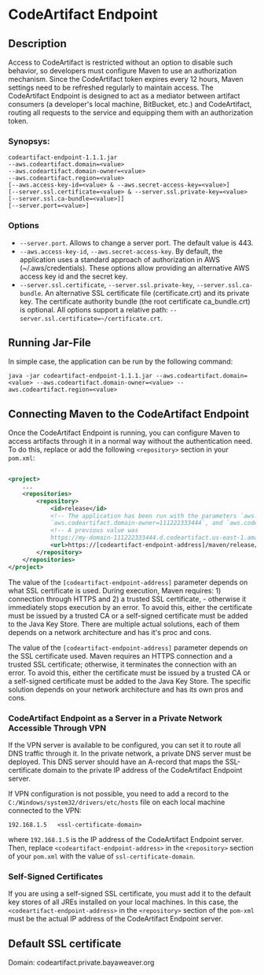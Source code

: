 # CodeArtifact Endpoint

## Description

Access to CodeArtifact is restricted without an option to disable such behavior, so developers must configure Maven to
use an authorization mechanism. Since the CodeArtifact token expires every 12 hours, Maven settings need to be refreshed
regularly to maintain access. The CodeArtifact Endpoint is designed to act as a mediator between artifact consumers (a
developer's local machine, BitBucket, etc.) and CodeArtifact, routing all requests to the service and equipping them
with an authorization token.

### Synopsys:

```
codeartifact-endpoint-1.1.1.jar
--aws.codeartifact.domain=<value>
--aws.codeartifact.domain-owner=<value>
--aws.codeartifact.region=<value>
[--aws.access-key-id=<value> & --aws.secret-access-key=<value>]
[--server.ssl.certificate=<value> & --server.ssl.private-key=<value> [--server.ssl.ca-bundle=<value>]]
[--server.port=<value>]
```

### Options

- `--server.port`. Allows to change a server port. The default value is 443.
- `--aws.access-key-id`, `--aws.secret-access-key`. By default, the application uses a standard approach of
  authorization in AWS (~/.aws/credentials). These options allow providing an alternative AWS access key id and the
  secret key.
- `--server.ssl.certificate`, `--server.ssl.private-key`, `--server.ssl.ca-bundle`. An alternative SSL certificate
  file (certificate.crt) and its private key. The certificate authority bundle (the root certificate ca_bundle.crt) is
  optional. All options support a relative path: `--server.ssl.certificate=~/certificate.crt`.

## Running Jar-File

In simple case, the application can be run by the following command:

```shell
java -jar codeartifact-endpoint-1.1.1.jar --aws.codeartifact.domain=<value> --aws.codeartifact.domain-owner=<value> --aws.codeartifact.region=<value>
```

## Connecting Maven to the CodeArtifact Endpoint

Once the CodeArtifact Endpoint is running, you can configure Maven to access artifacts through it in a normal way
without the authentication need. To do this, replace or add the following `<repository>` section in your `pom.xml`:

```xml

<project>
    ...
    <repositories>
        <repository>
            <id>release</id>
            <!-- The application has been run with the parameters `aws.codeartifact.domain=my-domain`,
            `aws.codeartifact.domain-owner=111222333444`, and `aws.codeartifact.region=us-east-1` -->
            <!-- A previous value was
            https://my-domain-111222333444.d.codeartifact.us-east-1.amazonaws.com/maven/release/ -->
            <url>https://[codeartifact-endpoint-address]/maven/release/</url>
        </repository>
    </repositories>
</project>
```

The value of the `[codeartifact-endpoint-address]` parameter depends on what SSL certificate is used. During execution,
Maven requires: 1) connection through HTTPS and 2) a trusted SSL certificate, - otherwise it immediately stops execution
by an error. To avoid this, either the certificate must be issued by a trusted CA or a self-signed certificate must be
added to the Java Key Store. There are multiple actual solutions, each of them depends on a network architecture and has
it's proc and cons.

The value of the `[codeartifact-endpoint-address]` parameter depends on the SSL certificate used. Maven requires an
HTTPS
connection and a trusted SSL certificate; otherwise, it terminates the connection with an error. To avoid this, either
the certificate must be issued by a trusted CA or a self-signed certificate must be added to the Java Key Store. The
specific solution depends on your network architecture and has its own pros and cons.

### CodeArtifact Endpoint as a Server in a Private Network Accessible Through VPN

If the VPN server is available to be configured, you can set it to route all DNS traffic through it. In the private
network, a private DNS server must be deployed. This DNS server should have an A-record that maps the SSL-certificate
domain to the private IP address of the CodeArtifact Endpoint server.

If VPN configuration is not possible, you need to add a record to the `C:/Windows/system32/drivers/etc/hosts`
file on each local machine connected to the VPN:

```
192.168.1.5   <ssl-certificate-domain>
```

where `192.168.1.5` is the IP address of the CodeArtifact Endpoint server. Then, replace
`<codeartifact-endpoint-address>`
in
the `<repository>` section of your `pom.xml` with the value of `ssl-certificate-domain`.

### Self-Signed Certificates

If you are using a self-signed SSL certificate, you must add it to the default key stores of all JREs installed on your
local machines. In this case, the `<codeartifact-endpoint-address>` in the `<repository>` section of the `pom-xml` must
be the actual IP address of the CodeArtifact Endpoint server.

## Default SSL certificate

Domain: codeartifact.private.bayaweaver.org